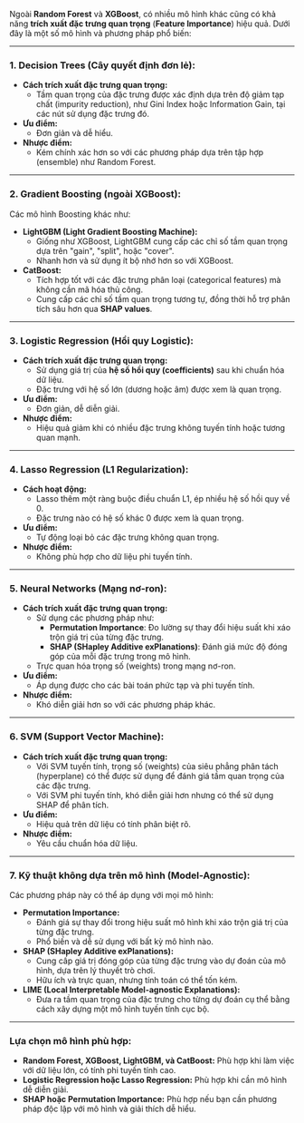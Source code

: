 Ngoài **Random Forest** và **XGBoost**, có nhiều mô hình khác cũng có khả năng **trích xuất đặc trưng quan trọng** (**Feature Importance**) hiệu quả. Dưới đây là một số mô hình và phương pháp phổ biến:

---

### **1. Decision Trees (Cây quyết định đơn lẻ):**
- **Cách trích xuất đặc trưng quan trọng:**
  - Tầm quan trọng của đặc trưng được xác định dựa trên độ giảm tạp chất (impurity reduction), như Gini Index hoặc Information Gain, tại các nút sử dụng đặc trưng đó.
- **Ưu điểm:**
  - Đơn giản và dễ hiểu.
- **Nhược điểm:**
  - Kém chính xác hơn so với các phương pháp dựa trên tập hợp (ensemble) như Random Forest.

---

### **2. Gradient Boosting (ngoài XGBoost):**
Các mô hình Boosting khác như:
- **LightGBM (Light Gradient Boosting Machine):**
  - Giống như XGBoost, LightGBM cung cấp các chỉ số tầm quan trọng dựa trên "gain", "split", hoặc "cover".
  - Nhanh hơn và sử dụng ít bộ nhớ hơn so với XGBoost.
- **CatBoost:**
  - Tích hợp tốt với các đặc trưng phân loại (categorical features) mà không cần mã hóa thủ công.
  - Cung cấp các chỉ số tầm quan trọng tương tự, đồng thời hỗ trợ phân tích sâu hơn qua **SHAP values**.

---

### **3. Logistic Regression (Hồi quy Logistic):**
- **Cách trích xuất đặc trưng quan trọng:**
  - Sử dụng giá trị của **hệ số hồi quy (coefficients)** sau khi chuẩn hóa dữ liệu.
  - Đặc trưng với hệ số lớn (dương hoặc âm) được xem là quan trọng.
- **Ưu điểm:**
  - Đơn giản, dễ diễn giải.
- **Nhược điểm:**
  - Hiệu quả giảm khi có nhiều đặc trưng không tuyến tính hoặc tương quan mạnh.

---

### **4. Lasso Regression (L1 Regularization):**
- **Cách hoạt động:**
  - Lasso thêm một ràng buộc điều chuẩn L1, ép nhiều hệ số hồi quy về 0.
  - Đặc trưng nào có hệ số khác 0 được xem là quan trọng.
- **Ưu điểm:**
  - Tự động loại bỏ các đặc trưng không quan trọng.
- **Nhược điểm:**
  - Không phù hợp cho dữ liệu phi tuyến tính.

---

### **5. Neural Networks (Mạng nơ-ron):**
- **Cách trích xuất đặc trưng quan trọng:**
  - Sử dụng các phương pháp như:
    - **Permutation Importance**: Đo lường sự thay đổi hiệu suất khi xáo trộn giá trị của từng đặc trưng.
    - **SHAP (SHapley Additive exPlanations)**: Đánh giá mức độ đóng góp của mỗi đặc trưng trong mô hình.
  - Trực quan hóa trọng số (weights) trong mạng nơ-ron.
- **Ưu điểm:**
  - Áp dụng được cho các bài toán phức tạp và phi tuyến tính.
- **Nhược điểm:**
  - Khó diễn giải hơn so với các phương pháp khác.

---

### **6. SVM (Support Vector Machine):**
- **Cách trích xuất đặc trưng quan trọng:**
  - Với SVM tuyến tính, trọng số (weights) của siêu phẳng phân tách (hyperplane) có thể được sử dụng để đánh giá tầm quan trọng của các đặc trưng.
  - Với SVM phi tuyến tính, khó diễn giải hơn nhưng có thể sử dụng SHAP để phân tích.
- **Ưu điểm:**
  - Hiệu quả trên dữ liệu có tính phân biệt rõ.
- **Nhược điểm:**
  - Yêu cầu chuẩn hóa dữ liệu.

---

### **7. Kỹ thuật không dựa trên mô hình (Model-Agnostic):**
Các phương pháp này có thể áp dụng với mọi mô hình:
- **Permutation Importance:**
  - Đánh giá sự thay đổi trong hiệu suất mô hình khi xáo trộn giá trị của từng đặc trưng.
  - Phổ biến và dễ sử dụng với bất kỳ mô hình nào.
- **SHAP (SHapley Additive exPlanations):**
  - Cung cấp giá trị đóng góp của từng đặc trưng vào dự đoán của mô hình, dựa trên lý thuyết trò chơi.
  - Hữu ích và trực quan, nhưng tính toán có thể tốn kém.
- **LIME (Local Interpretable Model-agnostic Explanations):**
  - Đưa ra tầm quan trọng của đặc trưng cho từng dự đoán cụ thể bằng cách xây dựng một mô hình tuyến tính cục bộ.

---

### **Lựa chọn mô hình phù hợp:**
- **Random Forest, XGBoost, LightGBM, và CatBoost:** Phù hợp khi làm việc với dữ liệu lớn, có tính phi tuyến tính cao.
- **Logistic Regression hoặc Lasso Regression:** Phù hợp khi cần mô hình dễ diễn giải.
- **SHAP hoặc Permutation Importance:** Phù hợp nếu bạn cần phương pháp độc lập với mô hình và giải thích dễ hiểu.
